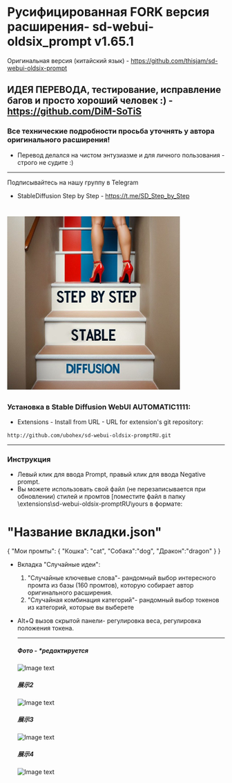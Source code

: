 
# Русифицированная FORK версия расширения- sd-webui-oldsix_prompt v1.65.1 
Оригинальная версия (китайский язык) - https://github.com/thisjam/sd-webui-oldsix-prompt
## ИДЕЯ ПЕРЕВОДА, тестирование, исправление багов и просто хороший человек :) - https://github.com/DiM-SoTiS
### Все технические подробности просьба уточнять у автора оригинального расширения!
* Перевод делался на чистом энтузиазме и для личного пользования - строго не судите :)
--- 

  <p> Подписывайтесь на нашу группу в Telegram </p>

* StableDiffusion Step by Step - https://t.me/SD_Step_by_Step
# <img src="imgs/tg.jpg" width="400" height="400" />

### Установка в Stable Diffusion WebUI AUTOMATIC1111:
  * Extensions - Install from URL - URL for extension's git repository:
  ```
http://github.com/ubohex/sd-webui-oldsix-promptRU.git
  ```
 
--- 
### Инструкция 
* Левый клик для ввода Prompt, правый клик для ввода Negative prompt.
* Вы можете использовать свой файл (не перезаписывается при обновлении) стилей и промтов [поместите файл в папку \extensions\sd-webui-oldsix-promptRU\yours в формате:
# "Название вкладки.json"  
{  "Мои промты": 
	{
        "Кошка": "cat",
        "Собака":"dog",
	"Дракон":"dragon"
	}
}
* Вкладка "Случайные идеи":
    1. "Случайные ключевые слова"- рандомный выбор интересного промта из базы (160 промтов), которую собирает автор оригинального расширения.
    2. "Случайная комбинация категорий"- рандомный выбор токенов из категорий, которые вы выберете
* Alt+Q вызов скрытой панели- регулировка веса, регулировка положения токена.   
  
  
  ---
  ##### Фото - *редактируется 
  ![Image text](imgs/1.png)
  ##### 展示2 
  ![Image text](imgs/2.png)
  ##### 展示3
  ![Image text](imgs/3.png)
  ##### 展示4
  ![Image text](imgs/4.png)

